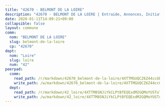 ```yaml
---
title: "42670 - BELMONT DE LA LOIRE"
description: "42670 - BELMONT DE LA LOIRE | Entraide, Annonces, Initiatives"
date: 2020-01-11T14:09:21+09:00
collapsible: false
layout: commune
comm:
  nom: "BELMONT DE LA LOIRE"
  slug: belmont-de-la-loire
  cp: "42670"
dept:
  nom: "Loire"
  slug: loire
  num: "42"
peerpad:
  comm:
    read_path: /r/markdown/42670_belmont-de-la-loire/4XTTMGUQCZ6Z44ccGRHAGkKxDXXu7pv2jFkD6FzuJaGXvA1f3
    write_path: /w/markdown/42670_belmont-de-la-loire/4XTTMGUQCZ6Z44ccGRHAGkKxDXXu7pv2jFkD6FzuJaGXvA1f3-K3TgTiUUmp31PCEsF55iCb8phpqux2SLEWWFhidz5WYmkF3n7Q6b7Vrn22wYD1HANnLzwaWrvc9cpxK4fHjo92C2Cy5U5zbqcXBpoMahPm3RJMJA7CncAMRZra1P2fsnvUB8zS5K
  dept:
    read_path: /r/markdown/42_loire/4XTTM8SNJiYkCLPtBfEQExdM2GQMoYUSTuTytLrQfQVaaYJeW
    write_path: /w/markdown/42_loire/4XTTM8SNJiYkCLPtBfEQExdM2GQMoYUSTuTytLrQfQVaaYJeW-K3TgUi5YJecchkttgL3M6Pu99u8hH2akRrHDb4XXZXATCvGiyzrNbe23fQbzNYiKWDR2re6vQN4Gxv5BQ2dayjGg1AqxtpHRtgi6cm74UeqjVtXM2ZJFa6mvBKTRc4s3X6tJYycN
---
```


